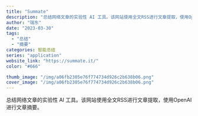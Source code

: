 ```yaml
---
title: "Summate"
description: "总结网络文章的实验性 AI 工具。该网站使用全文RSS进行文章提取，使用OpenAI进行文章摘要。"
author: "瑞东"
date: "2023-03-30"
tags:
  - "总结"
  - "摘要"
categories: 智能总结
series: "application"
website_link: "https://summate.it/"
color: "#666"

thumb_image: "/img/a06fb2305e76f774734d926c2b638b06.png"
cover_image: "/img/a06fb2305e76f774734d926c2b638b06.png"
---
```


总结网络文章的实验性 AI 工具。该网站使用全文RSS进行文章提取，使用OpenAI进行文章摘要。